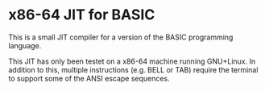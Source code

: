 
x86-64 JIT for BASIC
=================
This is a small JIT compiler for a version of the BASIC programming language.

This JIT has only been testet on a x86-64 machine running GNU+Linux.
In addition to this, multiple instructions (e.g. BELL or TAB) require the terminal to
support some of the ANSI escape sequences.
